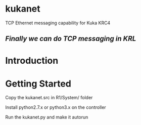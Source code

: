 # kukanet
TCP Ethernet messaging capability for Kuka KRC4

## *Finally we can do TCP messaging in KRL*

Introduction
===


Getting Started
===
Copy the kukanet.src in R1/System/ folder

Install python2.7.x or python3.x on the controller

Run the kukanet.py and make it autorun

 